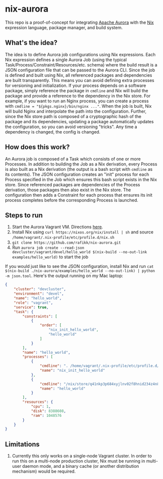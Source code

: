 # nix-aurora

This repo is a proof-of-concept for integrating [Apache Aurora](http://aurora.apache.org/) with the [Nix](http://nixos.org/nix/) expression language, package manager, and build system.

## What's the idea?

The idea is to define Aurora job configurations using Nix expressions. Each Nix expression defines a single Aurora Job (using the typical Task/Process/Constraint/Resources/etc. schema) where the build result is a JSON configuration file that can be passed to the Aurora CLI. Since the job is defined and built using Nix, all referenced packages and dependencies are built transparently. This means you can avoid defining extra processes for versioning and initialization. If your process depends on a software package, simply reference the package in `cmdline` and Nix will build the package and provide a reference to the dependency in the Nix store. For example, if you want to run an Nginx process, you can create a process with `cmdline = "${pkgs.nginx}/bin/nginx ..."`. When the job is built, Nix will build Nginx and interpolate the path into the configuration. Further, since the Nix store path is composed of a cryptographic hash of the package and its dependencies, updating a package automatically updates the configuration, so you can avoid versioning "tricks". Any time a dependency is changed, the config is changed.

## How does this work?

An Aurora job is composed of a Task which consists of one or more Processes. In addition to building the Job as a Nix derivation, every Process is also built as a Nix derivation (the output is a bash script with `cmdline` as its contents). The JSON configuration creates an "init" process for each Process specified in the Job which ensures this bash script exists in the Nix store. Since referenced packages are dependencies of the Process derivation, those packages then also exist in the Nix store. The configuration then adds a Constraint for each process that ensures its init process completes before the corresponding Process is launched.

## Steps to run

1. Start the Aurora Vagrant VM. Directions [here](http://aurora.apache.org/documentation/latest/vagrant/).
2. Install Nix using `curl https://nixos.org/nix/install | sh` and source `/home/vagrant/.nix-profile/etc/profile.d/nix.sh`
3. `git clone https://github.com/rafikk/nix-aurora.git`
4. Run `aurora job create --read-json devcluster/vagrant/devel/hello_world $(nix-build --no-out-link examples/hello_world)` to start the job

If you would just like to see the JSON configuration, install Nix and run `cat $(nix-build ./nix-aurora/examples/hello_world --no-out-link) | python -m json.tool`. Here's the output running on my Mac laptop:

```json
{
    "cluster": "devcluster",
    "environment": "devel",
    "name": "hello_world",
    "role": "vagrant",
    "service": true,
    "task": {
        "constraints": [
            {
                "order": [
                    "nix_init_hello_world",
                    "hello_world"
                ]
            }
        ],
        "name": "hello_world",
        "processes": [
            {
                "cmdline": ". /home/vagrant/.nix-profile/etc/profile.d/nix.sh\nnix-store --add-root .gc/hello_world --indirect -r /nix/store/4c6z04825b9a49vlsp2mk0rg19ybyd5f-aurora-process-devcluster-vagrant-devel-hello_world-hello_world\n",
                "name": "nix_init_hello_world"
            },
            {
                "cmdline": "/nix/store/q41nkp3p684xyjlnv02f8hnid234z4n8-python-2.7.10/bin/python2.7 /nix/store/53fxpfg3nkkjvzfvh54r8ccms2b3l7iz-hello_world.py/hello_world.py",
                "name": "hello_world"
            }
        ],
        "resources": {
            "cpu": 1,
            "disk": 8388608,
            "ram": 1048576
        }
    }
}
```

## Limitations

1. Currently this only works on a single-node Vagrant cluster. In order to run this on a multi-node production cluster, Nix must be running in multi-user daemon mode, and a binary cache (or another distribution mechanism) would be required.
